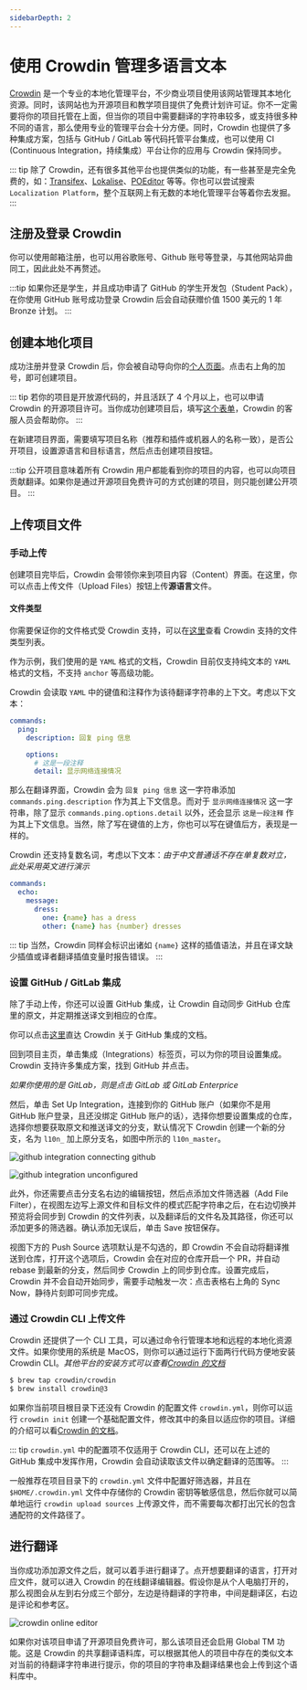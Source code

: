 ```yaml
---
sidebarDepth: 2
---
```


# 使用 Crowdin 管理多语言文本

[Crowdin](https://crowdin.com/) 是一个专业的本地化管理平台，不少商业项目使用该网站管理其本地化资源。同时，该网站也为开源项目和教学项目提供了免费计划许可证。你不一定需要将你的项目托管在上面，但当你的项目中需要翻译的字符串较多，或支持很多种不同的语言，那么使用专业的管理平台会十分方便。同时，Crowdin 也提供了多种集成方案，包括与 GitHub / GitLab 等代码托管平台集成，也可以使用 CI (Continuous Integration，持续集成）平台让你的应用与 Crowdin 保持同步。

::: tip
除了 Crowdin，还有很多其他平台也提供类似的功能，有一些甚至是完全免费的，如：[Transifex](https://www.transifex.com)、[Lokalise](https://lokalise.com/)、[POEditor](https://poeditor.com/) 等等。你也可以尝试搜索 `Localization Platform`，整个互联网上有无数的本地化管理平台等着你去发掘。
:::

## 注册及登录 Crowdin

你可以使用邮箱注册，也可以用谷歌账号、Github 账号等登录，与其他网站异曲同工，因此此处不再赘述。

:::tip
如果你还是学生，并且成功申请了 GitHub 的学生开发包（Student Pack），在你使用 GitHub 账号成功登录 Crowdin 后会自动获赠价值 1500 美元的 1 年 Bronze 计划。
:::

## 创建本地化项目

成功注册并登录 Crowdin 后，你会被自动导向你的[个人页面](https://crowdin.com/profile)。点击右上角的加号，即可创建项目。

::: tip
若你的项目是开放源代码的，并且活跃了 4 个月以上，也可以申请 Crowdin 的开源项目许可。当你成功创建项目后，填写[这个表单](https://crowdin.com/page/open-source-project-setup-request)，Crowdin 的客服人员会帮助你。
:::

在新建项目界面，需要填写项目名称（推荐和插件或机器人的名称一致），是否公开项目，设置源语言和目标语言，然后点击创建项目按钮。

:::tip
公开项目意味着所有 Crowdin 用户都能看到你的项目的内容，也可以向项目贡献翻译。如果你是通过开源项目免费许可的方式创建的项目，则只能创建公开项目。
:::

## 上传项目文件

### 手动上传

创建项目完毕后，Crowdin 会带领你来到项目内容（Content）界面。在这里，你可以点击上传文件（Upload Files）按钮上传**源语言**文件。

#### 文件类型

你需要保证你的文件格式受 Crowdin 支持，可以在[这里](https://support.crowdin.com/supported-formats/)查看 Crowdin 支持的文件类型列表。

作为示例，我们使用的是 `YAML` 格式的文档，Crowdin 目前仅支持纯文本的 `YAML` 格式的文档，不支持 `anchor` 等高级功能。

Crowdin 会读取 `YAML` 中的键值和注释作为该待翻译字符串的上下文。考虑以下文本：

```yaml
commands:
  ping:
    description: 回复 ping 信息

    options:
      # 这是一段注释
      detail: 显示网络连接情况
```

那么在翻译界面，Crowdin 会为 `回复 ping 信息` 这一字符串添加 `commands.ping.description` 作为其上下文信息。而对于 `显示网络连接情况` 这一字符串，除了显示 `commands.ping.options.detail` 以外，还会显示 `这是一段注释` 作为其上下文信息。当然，除了写在键值的上方，你也可以写在键值后方，表现是一样的。

Crowdin 还支持复数名词，考虑以下文本：*由于中文普通话不存在单复数对立，此处采用英文进行演示*

```yaml
commands:
  echo:
    message:
      dress:
        one: {name} has a dress
        other: {name} has {number} dresses
```

::: tip
当然，Crowdin 同样会标识出诸如 `{name}` 这样的插值语法，并且在译文缺少插值或译者翻译插值变量时报告错误。
:::

### 设置 GitHub / GitLab 集成

除了手动上传，你还可以设置 GitHub 集成，让 Crowdin 自动同步 GitHub 仓库里的原文，并定期推送译文到相应的仓库。

你可以点击[这里](https://support.crowdin.com/github-integration/)直达 Crowdin 关于 GitHub 集成的文档。

回到项目主页，单击集成（Integrations）标签页，可以为你的项目设置集成。Crowdin 支持许多集成方案，找到 GitHub 并点击。

*如果你使用的是 GitLab，则是点击 GitLab 或 GitLab Enterprice*

然后，单击 Set Up Integration，连接到你的 GitHub 账户（如果你不是用 GitHub 账户登录，且还没绑定 GitHub 账户的话），选择你想要设置集成的仓库，选择你想要获取原文和推送译文的分支，默认情况下 Crowdin 创建一个新的分支，名为 `l10n_` 加上原分支名，如图中所示的 `l10n_master`。

![github integration connecting github](https://support.crowdin.com/assets/docs/github_integration_connecting_github.png)

![github integration unconfigured](https://support.crowdin.com/assets/docs/github_integration_unconfigured.png)

此外，你还需要点击分支名右边的编辑按钮，然后点添加文件筛选器（Add File Filter），在视图左边写上源文件和目标文件的模式匹配字符串之后，在右边切换并预览将会同步到 Crowdin 的文件列表，以及翻译后的文件名及其路径，你还可以添加更多的筛选器。确认添加无误后，单击 Save 按钮保存。

视图下方的 Push Source 选项默认是不勾选的，即 Crowdin 不会自动将翻译推送到仓库，打开这个选项后，Crowdin 会在对应的仓库开启一个 PR，并自动 rebase 到最新的分支，然后同步 Crowdin 上的同步到仓库。设置完成后，Crowdin 并不会自动开始同步，需要手动触发一次：点击表格右上角的 Sync Now，静待片刻即可同步完成。

### 通过 Crowdin CLI 上传文件

Crowdin 还提供了一个 CLI 工具，可以通过命令行管理本地和远程的本地化资源文件。如果你使用的系统是 MacOS，则你可以通过运行下面两行代码方便地安装 Crowdin CLI。*其他平台的安装方式可以查看[Crowdin 的文档](https://support.crowdin.com/cli-tool/#installation)*

```bash
$ brew tap crowdin/crowdin
$ brew install crowdin@3
```

如果你当前项目根目录下还没有 Crowdin 的配置文件 `crowdin.yml`，则你可以运行 `crowdin init` 创建一个基础配置文件，修改其中的条目以适应你的项目。详细的介绍可以看[Crowdin 的文档](https://support.crowdin.com/configuration-file/)。

::: tip
`crowdin.yml` 中的配置项不仅适用于 Crowdin CLI，还可以在上述的 GitHub 集成中发挥作用，Crowdin 会自动读取该文件以确定翻译的范围等。
:::

一般推荐在项目目录下的 `crowdin.yml` 文件中配置好筛选器，并且在 `$HOME/.crowdin.yml` 文件中存储你的 Crowdin 密钥等敏感信息，然后你就可以简单地运行 `crowdin upload sources` 上传源文件，而不需要每次都打出冗长的包含通配符的文件路径了。

## 进行翻译

当你成功添加源文件之后，就可以着手进行翻译了。点开想要翻译的语言，打开对应文件，就可以进入 Crowdin 的在线翻译编辑器。假设你是从个人电脑打开的，那么视图会从左到右分成三个部分，左边是待翻译的字符串，中间是翻译区，右边是评论和参考区。

![crowdin online editor](https://support.crowdin.com/assets/docs/online_editor_sections.png)

如果你对该项目申请了开源项目免费许可，那么该项目还会启用 Global TM 功能。这是 Crowdin 的共享翻译语料库，可以根据其他人的项目中存在的类似文本对当前的待翻译字符串进行提示，你的项目的字符串及翻译结果也会上传到这个语料库中。
